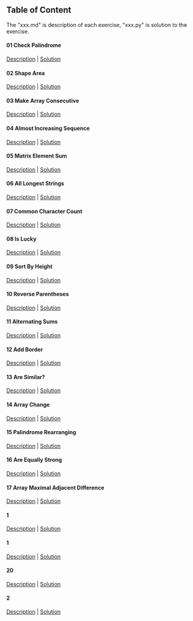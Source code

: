 ## Table of Content

The "xxx.md" is description of each exercise, "xxx.py" is solution to the exercise. 

#### 01 Check Palindrome

[Description](https://github.com/beatice/CodeFights/blob/master/Exercises/Intro/01%20Check%20Palindrome.md) | [Solution](https://github.com/beatice/CodeFights/blob/master/Exercises/Intro/01%20Solution.py)

#### 02 Shape Area

[Description](https://github.com/beatice/CodeFights/blob/master/Exercises/Intro/02%20Shape%20Area.md) | [Solution](https://github.com/beatice/CodeFights/blob/master/Exercises/Intro/02%20Solution.py)

#### 03 Make Array Consecutive

[Description](https://github.com/beatice/CodeFights/blob/master/Exercises/Intro/03%20Make%20Array%20Consecutive.md) | [Solution](https://github.com/beatice/CodeFights/blob/master/Exercises/Intro/03%20Solution.py)

#### 04 Almost Increasing Sequence

[Description](https://github.com/beatice/CodeFights/blob/master/Exercises/Intro/04%20Almost%20Increasing%20Sequence.md) | [Solution]()

#### 05 Matrix Element Sum

[Description](https://github.com/beatice/CodeFights/blob/master/Exercises/Intro/05%20Matrix%20Element%20Sum.md) | [Solution](https://github.com/beatice/CodeFights/blob/master/Exercises/Intro/05%20Solution.py)

#### 06 All Longest Strings

[Description](https://github.com/beatice/CodeFights/blob/master/Exercises/Intro/06%20All%20Longest%20Strings.md) | [Solution](https://github.com/beatice/CodeFights/blob/master/Exercises/Intro/06%20Solution.py)

#### 07 Common Character Count

[Description](https://github.com/beatice/CodeFights/blob/master/Exercises/Intro/07%20Common%20Character%20Count.md) | [Solution](https://github.com/beatice/CodeFights/blob/master/Exercises/Intro/07%20Solution.py)

#### 08 Is Lucky

[Description](https://github.com/beatice/CodeFights/blob/master/Exercises/Intro/08%20Is%20Lucky.md) | [Solution](https://github.com/beatice/CodeFights/blob/master/Exercises/Intro/08%20Solution.py)

#### 09 Sort By Height

[Description](https://github.com/beatice/CodeFights/blob/master/Exercises/Intro/09%20Sort%20By%20Height.md) | [Solution]()

#### 10 Reverse Parentheses

[Description](https://github.com/beatice/CodeFights/blob/master/Exercises/Intro/10%20Reverse%20Parentheses.md) | [Solution]()

#### 11 Alternating Sums

[Description](https://github.com/beatice/CodeFights/blob/master/Exercises/Intro/11%20Alternating%20Sums.md) | [Solution](https://github.com/beatice/CodeFights/blob/master/Exercises/Intro/11%20Solution.py)

#### 12 Add Border

[Description](https://github.com/beatice/CodeFights/blob/master/Exercises/Intro/12%20Add%20Border.md) | [Solution](https://github.com/beatice/CodeFights/blob/master/Exercises/Intro/12%20Solution.py)

#### 13 Are Similar? 

[Description](https://github.com/beatice/CodeFights/blob/master/Exercises/Intro/13%20Are%20Similar.md) | [Solution](https://github.com/beatice/CodeFights/blob/master/Exercises/Intro/13%20Solution.py)

#### 14 Array Change

[Description](https://github.com/beatice/CodeFights/blob/master/Exercises/Intro/14%20Array%20Change.md) | [Solution](https://github.com/beatice/CodeFights/blob/master/Exercises/Intro/14%20Solution.py)

#### 15 Palindrome Rearranging

[Description](https://github.com/beatice/CodeFights/blob/master/Exercises/Intro/15%20Palindrome%20Rearranging.md) | [Solution](https://github.com/beatice/CodeFights/blob/master/Exercises/Intro/15%20Solution.py)

#### 16 Are Equally Strong

[Description](https://github.com/beatice/CodeFights/blob/master/Exercises/Intro/16%20Are%20Equally%20Strong.md) | [Solution](https://github.com/beatice/CodeFights/blob/master/Exercises/Intro/16%20Solution.py)

#### 17 Array Maximal Adjacent Difference

[Description](https://github.com/beatice/CodeFights/blob/master/Exercises/Intro/17%20Array%20Maximal%20Adjacent%20Difference.md) | [Solution]()

#### 1

[Description]() | [Solution]()

#### 1

[Description]() | [Solution]()

#### 20

[Description]() | [Solution]()

#### 2

[Description]() | [Solution]()
